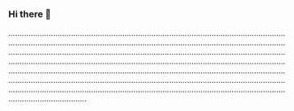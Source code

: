 ### Hi there 👋

.......................................................................................................................................................................................................................................................................................................................................................................................................................................................................................................................................................................................................................................................................................................................................................................................................................................................................................................................................